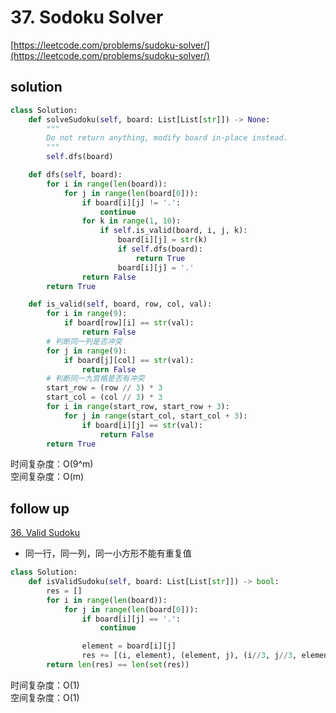 # 37. Sodoku Solver

[https://leetcode.com/problems/sudoku-solver/](https://leetcode.com/problems/sudoku-solver/)

## solution

```python
class Solution:
    def solveSudoku(self, board: List[List[str]]) -> None:
        """
        Do not return anything, modify board in-place instead.
        """
        self.dfs(board)

    def dfs(self, board):
        for i in range(len(board)):
            for j in range(len(board[0])):
                if board[i][j] != '.':
                    continue
                for k in range(1, 10):
                    if self.is_valid(board, i, j, k):
                        board[i][j] = str(k)
                        if self.dfs(board):
                            return True
                        board[i][j] = '.'
                return False
        return True

    def is_valid(self, board, row, col, val):
        for i in range(9):
            if board[row][i] == str(val):
                return False
        # 判断同一列是否冲突
        for j in range(9):
            if board[j][col] == str(val):
                return False
        # 判断同一九宫格是否有冲突
        start_row = (row // 3) * 3
        start_col = (col // 3) * 3
        for i in range(start_row, start_row + 3):
            for j in range(start_col, start_col + 3):
                if board[i][j] == str(val):
                    return False
        return True
```

时间复杂度：O(9^m) <br>
空间复杂度：O(m)

## follow up

[36. Valid Sudoku](https://leetcode.com/problems/valid-sudoku/)

- 同一行，同一列，同一小方形不能有重复值

```python
class Solution:
    def isValidSudoku(self, board: List[List[str]]) -> bool:
        res = []
        for i in range(len(board)):
            for j in range(len(board[0])):
                if board[i][j] == '.':
                    continue

                element = board[i][j]
                res += [(i, element), (element, j), (i//3, j//3, element)]
        return len(res) == len(set(res))
```

时间复杂度：O(1) <br>
空间复杂度：O(1)

